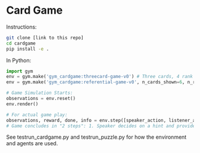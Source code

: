 # Card Game

Instructions:
```bash
git clone [link to this repo]
cd cardgame
pip install -e .
```

In Python:
```python
import gym
env = gym.make('gym_cardgame:threecard-game-v0') # Three cards, 4 rank game
env = gym.make('gym_cardgame:referential-game-v0', n_cards_shown=6, n_ranks=13, use_playing_cards=True) # Six cards, full playing cards (13 ranks, with A, K, Q, J)

# Game Simulation Starts:
observations = env.reset()
env.render()

# For actual game play:
observations, reward, done, info = env.step([speaker_action, listener_action])
# Game concludes in "2 steps": 1. Speaker decides on a hint and provides an action, 2. Listener gets the hint, makes a selection as the action
```
See testrun_cardgame.py and testrun_puzzle.py for how the environment and agents are used.
